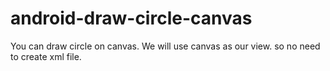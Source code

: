 android-draw-circle-canvas
==========================

You can draw circle on canvas. We will use canvas as our view. so no need to create xml file.
